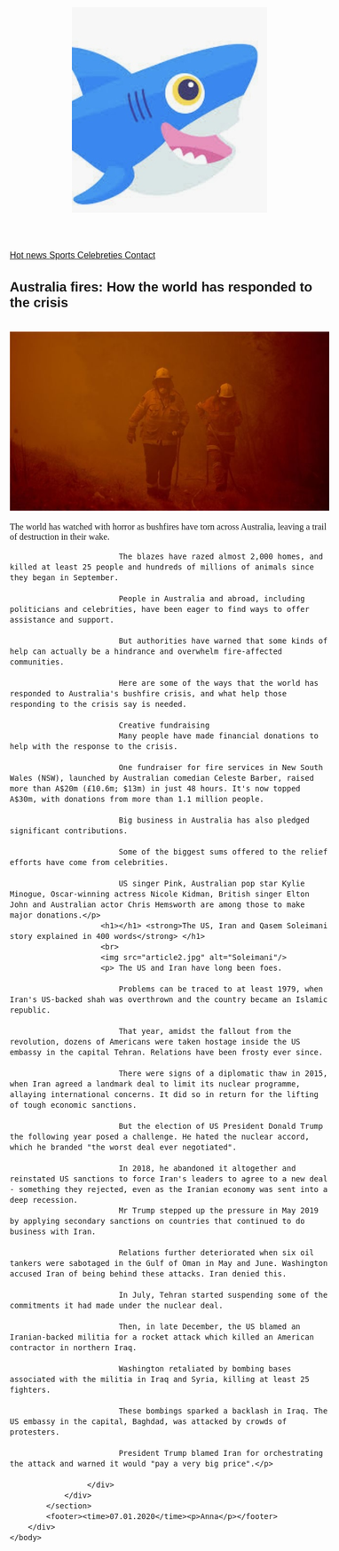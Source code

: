 <!DOCTYPE html>
<html lang="en">
    <head><meta charset="utf-8">
        <meta http-equiv="X-UA-Compatible" content="IE=edge">
        <meta name="Description" content="News and articles">
        <title>Shark news</title>
        <meta name="viewport" content="width=device-width, initial-scale=1">
        <link rel="icon" href="fav.ico">
        <style> body{font-family:arial,sans-serif;font-size:16px;} h2,h3,h4,h5,h6,p{font-family:serif;} table{border-collapse:collapse;} th,td{border:2px solid gray;}
        </style>
    </head>
    <body> 
        <div> 
            <section id="introSection"> 
                <div> 
                    <header> 
                        <a href="/"><img src="shark.jpg" alt="Logo"></a>
                    </header> 
                    <nav> 
                        <a href="Hot_news.html" title="Go to about hot news section"> Hot news </a> 
                        <a href="sports.html" title="Go to sports section"> Sports </a>
                        <a href="celebs.html" title="Go to celebreties section"> Celebreties </a>
                       <a href="contacto.html" title="Go to contact section"> Contact </a> 
                   </nav> 
                    <div> 
                        <h1><strong>Australia fires: How the world has responded to the crisis</strong> </h1> 
                        <br>
                        <img src="article1.jpg" alt="Australia"/> 
                        <p> The world has watched with horror as bushfires have torn across Australia, leaving a trail of destruction in their wake.

                            The blazes have razed almost 2,000 homes, and killed at least 25 people and hundreds of millions of animals since they began in September.
                            
                            People in Australia and abroad, including politicians and celebrities, have been eager to find ways to offer assistance and support.
                            
                            But authorities have warned that some kinds of help can actually be a hindrance and overwhelm fire-affected communities.
                            
                            Here are some of the ways that the world has responded to Australia's bushfire crisis, and what help those responding to the crisis say is needed.
                            
                            Creative fundraising
                            Many people have made financial donations to help with the response to the crisis.
                            
                            One fundraiser for fire services in New South Wales (NSW), launched by Australian comedian Celeste Barber, raised more than A$20m (£10.6m; $13m) in just 48 hours. It's now topped A$30m, with donations from more than 1.1 million people.
                            
                            Big business in Australia has also pledged significant contributions.
                            
                            Some of the biggest sums offered to the relief efforts have come from celebrities.
                            
                            US singer Pink, Australian pop star Kylie Minogue, Oscar-winning actress Nicole Kidman, British singer Elton John and Australian actor Chris Hemsworth are among those to make major donations.</p>
                        <h1></h1> <strong>The US, Iran and Qasem Soleimani story explained in 400 words</strong> </h1> 
                        <br>
                        <img src="article2.jpg" alt="Soleimani"/> 
                        <p> The US and Iran have long been foes.

                            Problems can be traced to at least 1979, when Iran's US-backed shah was overthrown and the country became an Islamic republic.
                            
                            That year, amidst the fallout from the revolution, dozens of Americans were taken hostage inside the US embassy in the capital Tehran. Relations have been frosty ever since.
                            
                            There were signs of a diplomatic thaw in 2015, when Iran agreed a landmark deal to limit its nuclear programme, allaying international concerns. It did so in return for the lifting of tough economic sanctions.
                            
                            But the election of US President Donald Trump the following year posed a challenge. He hated the nuclear accord, which he branded "the worst deal ever negotiated".
                            
                            In 2018, he abandoned it altogether and reinstated US sanctions to force Iran's leaders to agree to a new deal - something they rejected, even as the Iranian economy was sent into a deep recession.
                            Mr Trump stepped up the pressure in May 2019 by applying secondary sanctions on countries that continued to do business with Iran.

                            Relations further deteriorated when six oil tankers were sabotaged in the Gulf of Oman in May and June. Washington accused Iran of being behind these attacks. Iran denied this.
                            
                            In July, Tehran started suspending some of the commitments it had made under the nuclear deal.
                            
                            Then, in late December, the US blamed an Iranian-backed militia for a rocket attack which killed an American contractor in northern Iraq.
                            
                            Washington retaliated by bombing bases associated with the militia in Iraq and Syria, killing at least 25 fighters.
                            
                            These bombings sparked a backlash in Iraq. The US embassy in the capital, Baghdad, was attacked by crowds of protesters.
                            
                            President Trump blamed Iran for orchestrating the attack and warned it would "pay a very big price".</p>
                            
                     </div> 
                </div> 
            </section> 
            <footer><time>07.01.2020</time><p>Anna</p></footer>
        </div>
    </body>
</html>                
